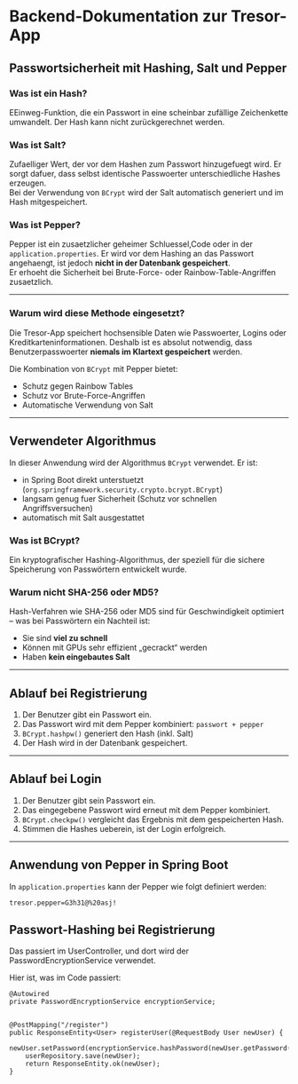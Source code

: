 # Backend-Dokumentation zur Tresor-App

## Passwortsicherheit mit Hashing, Salt und Pepper

### Was ist ein Hash?
EEinweg-Funktion, die ein Passwort in eine scheinbar zufällige Zeichenkette umwandelt. Der Hash kann nicht zurückgerechnet werden. 

### Was ist Salt?
Zufaelliger Wert, der vor dem Hashen zum Passwort hinzugefuegt wird. Er sorgt dafuer, dass selbst identische Passwoerter unterschiedliche Hashes erzeugen.  
Bei der Verwendung von `BCrypt` wird der Salt automatisch generiert und im Hash mitgespeichert.

### Was ist Pepper?
Pepper ist ein zusaetzlicher geheimer Schluessel,Code oder in der `application.properties`. Er wird vor dem Hashing an das Passwort angehaengt, ist jedoch **nicht in der Datenbank gespeichert**.  
Er erhoeht die Sicherheit bei Brute-Force- oder Rainbow-Table-Angriffen zusaetzlich.

---

### Warum wird diese Methode eingesetzt?

Die Tresor-App speichert hochsensible Daten wie Passwoerter, Logins oder Kreditkarteninformationen. Deshalb ist es absolut notwendig, dass Benutzerpasswoerter **niemals im Klartext gespeichert** werden.

Die Kombination von `BCrypt` mit Pepper bietet:
- Schutz gegen Rainbow Tables
- Schutz vor Brute-Force-Angriffen
- Automatische Verwendung von Salt

---

## Verwendeter Algorithmus

In dieser Anwendung wird der Algorithmus `BCrypt` verwendet. Er ist:
- in Spring Boot direkt unterstuetzt (`org.springframework.security.crypto.bcrypt.BCrypt`)
- langsam genug fuer Sicherheit (Schutz vor schnellen Angriffsversuchen)
- automatisch mit Salt ausgestattet

### Was ist BCrypt?

Ein kryptografischer Hashing-Algorithmus, der speziell für die sichere Speicherung von Passwörtern entwickelt wurde.


### Warum nicht SHA-256 oder MD5?
Hash-Verfahren wie SHA-256 oder MD5 sind für Geschwindigkeit optimiert – was bei Passwörtern ein Nachteil ist:
- Sie sind **viel zu schnell**
- Können mit GPUs sehr effizient „gecrackt“ werden
- Haben **kein eingebautes Salt**

---

## Ablauf bei Registrierung

1. Der Benutzer gibt ein Passwort ein.
2. Das Passwort wird mit dem Pepper kombiniert: `passwort + pepper`
3. `BCrypt.hashpw()` generiert den Hash (inkl. Salt)
4. Der Hash wird in der Datenbank gespeichert.

---

## Ablauf bei Login

1. Der Benutzer gibt sein Passwort ein.
2. Das eingegebene Passwort wird erneut mit dem Pepper kombiniert.
3. `BCrypt.checkpw()` vergleicht das Ergebnis mit dem gespeicherten Hash.
4. Stimmen die Hashes ueberein, ist der Login erfolgreich.

---

## Anwendung von Pepper in Spring Boot

In `application.properties` kann der Pepper wie folgt definiert werden:

```properties
tresor.pepper=G3h31@%20asj!
```

## Passwort-Hashing bei Registrierung
Das passiert im UserController, und dort wird der PasswordEncryptionService verwendet.

Hier ist, was im Code passiert:

```
@Autowired
private PasswordEncryptionService encryptionService;


@PostMapping("/register")
public ResponseEntity<User> registerUser(@RequestBody User newUser) {
    newUser.setPassword(encryptionService.hashPassword(newUser.getPassword()));
    userRepository.save(newUser);
    return ResponseEntity.ok(newUser);
}
```

